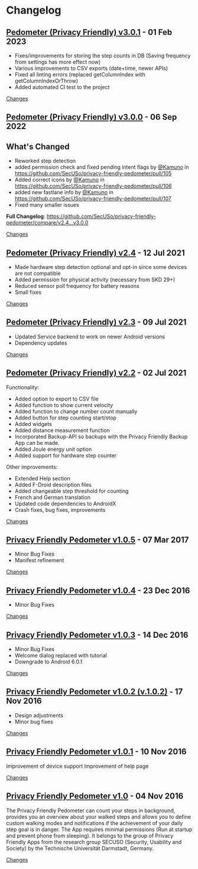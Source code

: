 # Changelog

<a name="v3.0.1"></a>
## [Pedometer (Privacy Friendly) v3.0.1](https://github.com/SecUSo/privacy-friendly-pedometer/releases/tag/v3.0.1) - 01 Feb 2023

- Fixes/improvements for storing the step counts in DB  (Saving frequency from settings has more effect now)
- Various improvements to CSV exports (date+time, newer APIs)
- Fixed all linting errors (replaced getColumnIndex with getColumnIndexOrThrow)
- Added automated CI test to the project


[Changes][v3.0.1]


<a name="v3.0.0"></a>
## [Pedometer (Privacy Friendly) v3.0.0](https://github.com/SecUSo/privacy-friendly-pedometer/releases/tag/v3.0.0) - 06 Sep 2022

## What's Changed
* Reworked step detection 
* added permission check and fixed pending intent flags by [@Kamuno](https://github.com/Kamuno) in https://github.com/SecUSo/privacy-friendly-pedometer/pull/105
* Added correct icons by [@Kamuno](https://github.com/Kamuno) in https://github.com/SecUSo/privacy-friendly-pedometer/pull/106
* added new fastlane info by [@Kamuno](https://github.com/Kamuno) in https://github.com/SecUSo/privacy-friendly-pedometer/pull/107
* Fixed many smaller issues

**Full Changelog**: https://github.com/SecUSo/privacy-friendly-pedometer/compare/v2.4...v3.0.0

[Changes][v3.0.0]


<a name="v2.4"></a>
## [Pedometer (Privacy Friendly) v2.4](https://github.com/SecUSo/privacy-friendly-pedometer/releases/tag/v2.4) - 12 Jul 2021

- Made hardware step detection optional and opt-in since some devices are not compatible
- Added permission for physical activity (necessary from SKD 29+)
- Reduced sensor poll frequency for battery reasons
- Small fixes

[Changes][v2.4]


<a name="v2.3"></a>
## [Pedometer (Privacy Friendly) v2.3](https://github.com/SecUSo/privacy-friendly-pedometer/releases/tag/v2.3) - 09 Jul 2021

- Updated Service backend to work on newer Android versions
- Dependency updates

[Changes][v2.3]


<a name="v2.2"></a>
## [Pedometer (Privacy Friendly) v2.2](https://github.com/SecUSo/privacy-friendly-pedometer/releases/tag/v2.2) - 02 Jul 2021

Functionality:
- Added option to export to CSV file
- Added function to show current velocity
- Added function to change number count manually
- Added button for step counting start/stop
- Added widgets
- Added distance measurement function
- Incorporated Backup-API so backups with the Privacy Friendly Backup App can be made.
- Added Joule energy unit option
- Added support for hardware step counter

Other improvements:
- Extended Help section
- Added F-Droid description files
- Added changeable step threshold for counting
- French and German translation
- Updated code dependencies to AndroidX
- Crash fixes, bug fixes, improvements

[Changes][v2.2]


<a name="v1.0.5"></a>
## [Privacy Friendly Pedometer v1.0.5](https://github.com/SecUSo/privacy-friendly-pedometer/releases/tag/v1.0.5) - 07 Mar 2017

- Minor Bug Fixes
- Manifest refinement


[Changes][v1.0.5]


<a name="v1.0.4"></a>
## [Privacy Friendly Pedometer v1.0.4](https://github.com/SecUSo/privacy-friendly-pedometer/releases/tag/v1.0.4) - 23 Dec 2016

- Minor Bug Fixes


[Changes][v1.0.4]


<a name="v1.0.3"></a>
## [Privacy Friendly Pedometer v1.0.3](https://github.com/SecUSo/privacy-friendly-pedometer/releases/tag/v1.0.3) - 14 Dec 2016

- Minor Bug Fixes
- Welcome dialog replaced with tutorial
- Downgrade to Android 6.0.1


[Changes][v1.0.3]


<a name="v.1.0.2"></a>
## [Privacy Friendly Pedometer v1.0.2 (v.1.0.2)](https://github.com/SecUSo/privacy-friendly-pedometer/releases/tag/v.1.0.2) - 17 Nov 2016

- Design adjustments
- Minor bug fixes


[Changes][v.1.0.2]


<a name="v1.0.1"></a>
## [Privacy Friendly Pedometer v1.0.1](https://github.com/SecUSo/privacy-friendly-pedometer/releases/tag/v1.0.1) - 10 Nov 2016

Improvement of device support
Improvement of help page


[Changes][v1.0.1]


<a name="v1.0"></a>
## [Privacy Friendly Pedometer v1.0](https://github.com/SecUSo/privacy-friendly-pedometer/releases/tag/v1.0) - 04 Nov 2016

The Privacy Friendly Pedometer can count your steps in background, provides you an overview about your walked steps and allows you to define custom walking modes and notifications if the achievement of your daily step goal is in danger. The App requires minimal permissions (Run at startup and prevent phone from sleeping). It belongs to the group of Privacy Friendly Apps from the research group SECUSO (Security, Usability and Society) by the Technische Universität Darmstadt, Germany.


[Changes][v1.0]


[v3.0.1]: https://github.com/SecUSo/privacy-friendly-pedometer/compare/v3.0.0...v3.0.1
[v3.0.0]: https://github.com/SecUSo/privacy-friendly-pedometer/compare/v2.4...v3.0.0
[v2.4]: https://github.com/SecUSo/privacy-friendly-pedometer/compare/v2.3...v2.4
[v2.3]: https://github.com/SecUSo/privacy-friendly-pedometer/compare/v2.2...v2.3
[v2.2]: https://github.com/SecUSo/privacy-friendly-pedometer/compare/v1.0.5...v2.2
[v1.0.5]: https://github.com/SecUSo/privacy-friendly-pedometer/compare/v1.0.4...v1.0.5
[v1.0.4]: https://github.com/SecUSo/privacy-friendly-pedometer/compare/v1.0.3...v1.0.4
[v1.0.3]: https://github.com/SecUSo/privacy-friendly-pedometer/compare/v.1.0.2...v1.0.3
[v.1.0.2]: https://github.com/SecUSo/privacy-friendly-pedometer/compare/v1.0.1...v.1.0.2
[v1.0.1]: https://github.com/SecUSo/privacy-friendly-pedometer/compare/v1.0...v1.0.1
[v1.0]: https://github.com/SecUSo/privacy-friendly-pedometer/tree/v1.0

<!-- Generated by https://github.com/rhysd/changelog-from-release v3.7.1 -->
